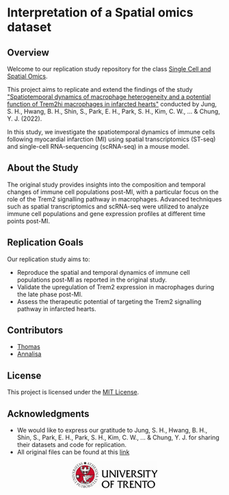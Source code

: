 # Interpretation of a Spatial omics dataset

## Overview
Welcome to our replication study repository for the class [Single Cell and Spatial Omics](https://unitn.coursecatalogue.cineca.it/insegnamenti/2023/95642/2016/9999/10616?annoOrdinamento=2016). 

This project aims to replicate and extend the findings of the study ["Spatiotemporal dynamics of macrophage heterogeneity and a potential function of Trem2hi macrophages in infarcted hearts"](https://www.nature.com/articles/s41467-022-32284-2) conducted by Jung, S. H., Hwang, B. H., Shin, S., Park, E. H., Park, S. H., Kim, C. W., ... & Chung, Y. J. (2022). 

In this study, we investigate the spatiotemporal dynamics of immune cells following myocardial infarction (MI) using spatial transcriptomics (ST-seq) and single-cell RNA-sequencing (scRNA-seq) in a mouse model.

## About the Study
The original study provides insights into the composition and temporal changes of immune cell populations post-MI, with a particular focus on the role of the Trem2 signalling pathway in macrophages. Advanced techniques such as spatial transcriptomics and scRNA-seq were utilized to analyze immune cell populations and gene expression profiles at different time points post-MI.

## Replication Goals
Our replication study aims to:
- Reproduce the spatial and temporal dynamics of immune cell populations post-MI as reported in the original study.
- Validate the upregulation of Trem2 expression in macrophages during the late phase post-MI.
- Assess the therapeutic potential of targeting the Trem2 signalling pathway in infarcted hearts.

## Contributors
- [Thomas](https://github.com/Thokas99)
- [Annalisa](https://github.com/annalisaxamin)

## License
This project is licensed under the [MIT License](LICENSE). 

## Acknowledgments
- We would like to express our gratitude to Jung, S. H., Hwang, B. H., Shin, S., Park, E. H., Park, S. H., Kim, C. W., ... & Chung, Y. J. for sharing their datasets and code for replication.
- All original files can be found at this [link](https://github.com/IRCGP-Lab/Macrophage-heterogeneity-after-MI/tree/main)

<div align="center">
  <img src="img/uni_logo.jpg" alt="drawing" width="200"/>
</div>
